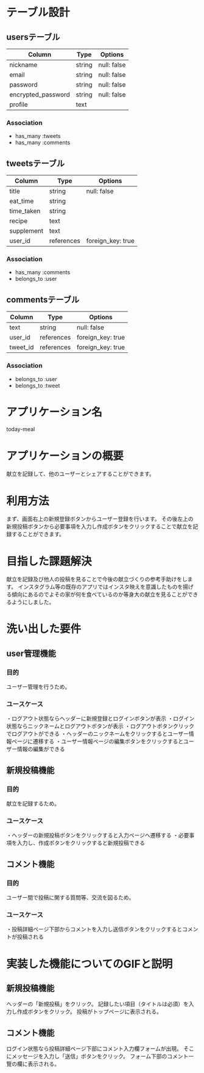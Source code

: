 # テーブル設計

## usersテーブル

| Column             | Type   | Options     |
| ------------------ | ------ | ----------- |
| nickname           | string | null: false |
| email              | string | null: false |
| password           | string | null: false |
| encrypted_password | string | null: false |
| profile            | text   |             |

### Association

- has_many :tweets
- has_many :comments


## tweetsテーブル

| Column     | Type       | Options           |
| ---------- | ---------- | ----------------- |
| title      | string     | null: false       |
| eat_time   | string     |                   |
| time_taken | string     |                   |
| recipe     | text       |                   |
| supplement | text       |                   |
| user_id    | references | foreign_key: true |


### Association

- has_many   :comments
- belongs_to :user

## commentsテーブル

| Column   | Type       | Options           |
| -------- | ---------- | ----------------- |
| text     | string     | null: false       |
| user_id  | references | foreign_key: true |
| tweet_id | references | foreign_key: true |

### Association

- belongs_to :user
- belongs_to :tweet


# アプリケーション名
today-meal


# アプリケーションの概要
献立を記録して、他のユーザーとシェアすることができます。


# 利用方法
まず、画面右上の新規登録ボタンからユーザー登録を行います。
その後左上の新規投稿ボタンから必要事項を入力し作成ボタンをクリックすることで献立を記録することができます。


# 目指した課題解決
献立を記録及び他人の投稿を見ることで今後の献立づくりの参考手助けをします。
インスタグラム等の既存のアプリではインスタ映えを意識したものを揚げる傾向にあるのでよその家が何を食べているのか等身大の献立を見ることができるようにしました。


# 洗い出した要件

## user管理機能

### 目的
ユーザー管理を行うため。
### ユースケース
・ログアウト状態ならヘッダーに新規登録とログインボタンが表示
・ログイン状態ならニックネームとログアウトボタンが表示
・ログアウトボタンクリックでログアウトができる
・ヘッダーのニックネームをクリックするとユーザー情報ページに遷移する
・ユーザー情報ページの編集ボタンをクリックするとユーザー情報の編集ができる


## 新規投稿機能

### 目的
献立を記録するため。
### ユースケース
・ヘッダーの新規投稿ボタンをクリックすると入力ページへ遷移する
・必要事項を入力し、作成ボタンをクリックすると新規投稿できる


## コメント機能

### 目的
ユーザー間で投稿に関する質問等、交流を図るため。
### ユースケース
・投稿詳細ページ下部からコメントを入力し送信ボタンをクリックするとコメントが投稿される



# 実装した機能についてのGIFと説明

## 新規投稿機能
ヘッダーの「新規投稿」をクリック。
記録したい項目（タイトルは必須）を入力し作成ボタンをクリック。
投稿がトップページに表示される。

## コメント機能
ログイン状態なら投稿詳細ページ下部にコメント入力欄フォームが出現。
そこにメッセージを入力し「送信」ボタンをクリック。
フォーム下部のコメント一覽の欄に表示される。
